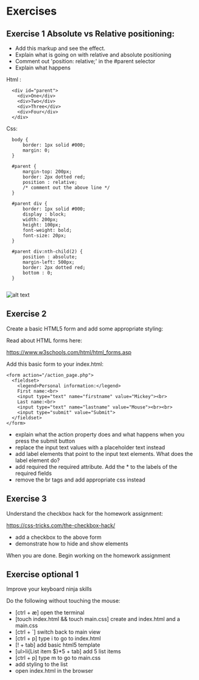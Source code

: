 
# Exercises

## Exercise 1 Absolute vs Relative positioning:

- Add this markup and see the effect.
- Explain what is going on with relative and absolute positioning
- Comment out 'position: relative;' in the #parent selector
- Explain what happens

Html : 
```
  <div id="parent">
    <div>One</div>
    <div>Two</div>
    <div>Three</div>
    <div>Four</div>
  </div>
```

Css:

```
  body {
      border: 1px solid #000;
      margin: 0;
  }

  #parent {
      margin-top: 200px;
      border: 2px dotted red;
      position : relative;
      /* comment out the above line */
  }

  #parent div {
      border: 1px solid #000;
      display : block;
      width: 200px;
      height: 100px;
      font-weight: bold;
      font-size: 20px;
  }

  #parent div:nth-child(2) {
      position : absolute;
      margin-left: 500px;
      border: 2px dotted red;
      bottom : 0;
  }
  
```
![alt text](https://github.com/senner007/temp/blob/master/classwork_3/positioning.png "horizontal nav")


## Exercise 2

Create a basic HTML5 form and add some appropriate styling:

Read about HTML forms here:

https://www.w3schools.com/html/html_forms.asp

Add this basic form to your index.html:

```
<form action="/action_page.php">
  <fieldset>
    <legend>Personal information:</legend>
    First name:<br>
    <input type="text" name="firstname" value="Mickey"><br>
    Last name:<br>
    <input type="text" name="lastname" value="Mouse"><br><br>
    <input type="submit" value="Submit">
  </fieldset>
</form>
```

- explain what the action property does and what happens when you press the submit button
- replace the input text values with a placeholder text instead
- add label elements that point to the input text elements. What does the label element do?
- add required the required attribute. Add the * to the labels of the required fields 
- remove the br tags and add appropriate css instead

## Exercise 3

Understand the checkbox hack for the homework assignment:

https://css-tricks.com/the-checkbox-hack/

- add a checkbox to the above form
- demonstrate how to hide and show elements

When you are done. Begin working on the homework assignment

## Exercise optional 1 

Improve your keyboard ninja skills

Do the following without touching the mouse:

- [ctrl + æ] open the terminal
- [touch index.html && touch main.css] create and index.html and a main.css
- [ctrl + `] switch back to main view
- [ctrl + p] type i to go to index.html
- [! + tab] add basic html5 template
- [ul>li{List item $}*5 + tab] add 5 list items
- [ctrl + p] type m to go to main.css
- add styling to the list
- open index.html in the browser 







